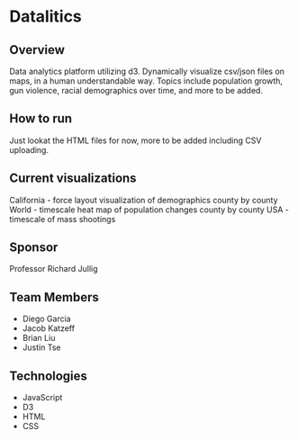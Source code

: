 # Datalitics

## Overview
Data analytics platform utilizing d3. Dynamically visualize csv/json files on maps, in a human understandable way. Topics include population growth, gun violence, racial demographics over time, and more to be added.

## How to run
Just lookat the HTML files for now, more to be added including CSV uploading.

## Current visualizations
California - force layout visualization of demographics county by county
World - timescale heat map of population changes county by county
USA - timescale of mass shootings

## Sponsor
Professor Richard Jullig

## Team Members
* Diego Garcia
* Jacob Katzeff
* Brian Liu
* Justin Tse

## Technologies
* JavaScript 
* D3
* HTML
* CSS

